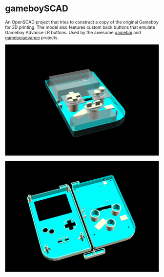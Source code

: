 # gameboySCAD

An OpenSCAD project that tries to construct a copy of the original Gameboy for 3D printing.
The model also features custom back buttons that emulate Gameboy Advance LR buttons.
Used by the awesome [gameboi](https://github.com/emrsmsrli/gameboi) and [gameboiadvance](https://github.com/emrsmsrli/gameboiadvance) projects.

<p align="center">
    <img src="screenshots/viewport.png" width=750 />
</p>
<p align="center">
    <img src="screenshots/viewport_rendered.png" width=750 />
</p>